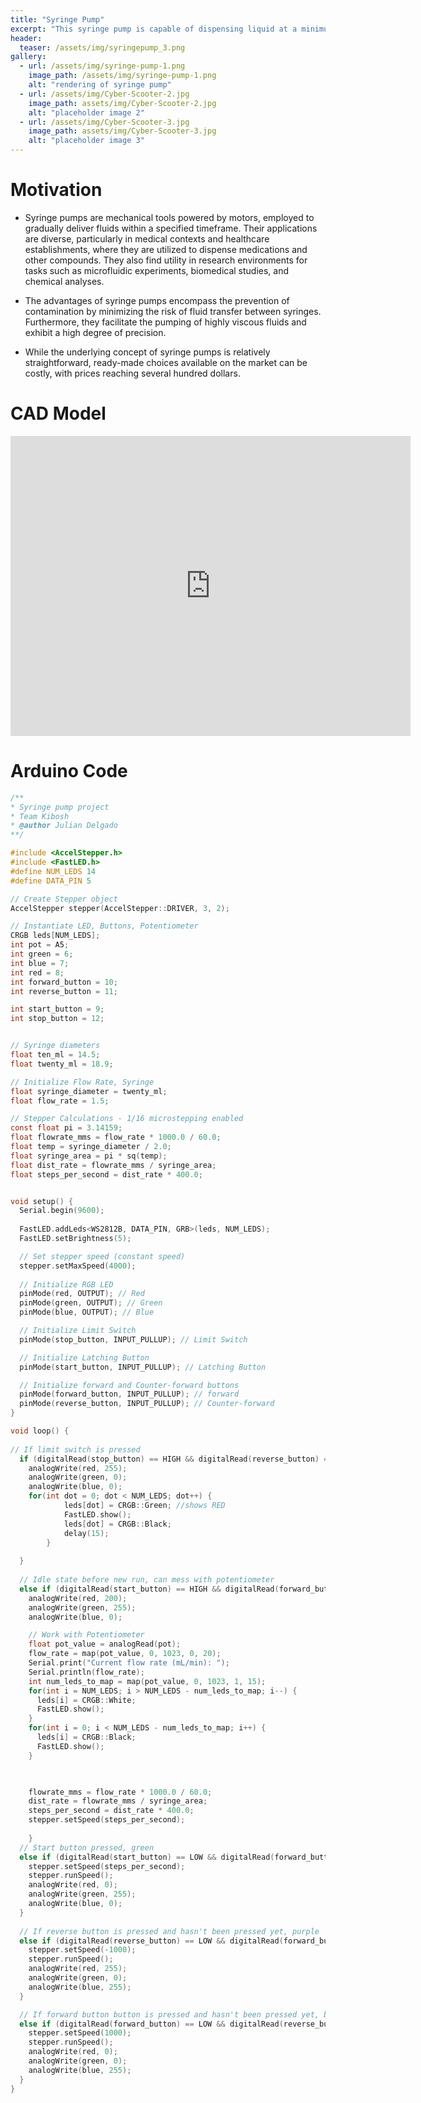 ```yaml
---
title: "Syringe Pump"
excerpt: "This syringe pump is capable of dispensing liquid at a minimum rate of 1 uL/min and maximum rate of 10 uL/min."
header:
  teaser: /assets/img/syringepump_3.png
gallery:
  - url: /assets/img/syringe-pump-1.png
    image_path: /assets/img/syringe-pump-1.png
    alt: "rendering of syringe pump"
  - url: /assets/img/Cyber-Scooter-2.jpg
    image_path: assets/img/Cyber-Scooter-2.jpg
    alt: "placeholder image 2"
  - url: /assets/img/Cyber-Scooter-3.jpg
    image_path: assets/img/Cyber-Scooter-3.jpg
    alt: "placeholder image 3"
---
```

# Motivation
  * Syringe pumps are mechanical tools powered by motors, employed to gradually deliver fluids within a specified timeframe. Their applications are diverse, particularly in medical contexts and healthcare establishments, where they are utilized to dispense medications and other compounds. They also find utility in research environments for tasks such as microfluidic experiments, biomedical studies, and chemical analyses.

  * The advantages of syringe pumps encompass the prevention of contamination by minimizing the risk of fluid transfer between syringes. Furthermore, they facilitate the pumping of highly viscous fluids and exhibit a high degree of precision.

  * While the underlying concept of syringe pumps is relatively straightforward, ready-made choices available on the market can be costly, with prices reaching several hundred dollars.


# CAD Model
<iframe src="https://vanderbilt643.autodesk360.com/shares/public/SH512d4QTec90decfa6e364dfa52f909527c?mode=embed" width="640" height="480" allowfullscreen="true" webkitallowfullscreen="true" mozallowfullscreen="true"  frameborder="0"></iframe>

# Arduino Code
```c
/**
* Syringe pump project 
* Team Kibosh
* @author Julian Delgado
**/

#include <AccelStepper.h>
#include <FastLED.h>
#define NUM_LEDS 14
#define DATA_PIN 5

// Create Stepper object
AccelStepper stepper(AccelStepper::DRIVER, 3, 2);

// Instantiate LED, Buttons, Potentiometer
CRGB leds[NUM_LEDS];
int pot = A5;
int green = 6;
int blue = 7;
int red = 8;
int forward_button = 10;
int reverse_button = 11;

int start_button = 9;
int stop_button = 12;


// Syringe diameters
float ten_ml = 14.5;
float twenty_ml = 18.9;

// Initialize Flow Rate, Syringe
float syringe_diameter = twenty_ml;
float flow_rate = 1.5;

// Stepper Calculations - 1/16 microstepping enabled
const float pi = 3.14159;
float flowrate_mms = flow_rate * 1000.0 / 60.0;
float temp = syringe_diameter / 2.0;
float syringe_area = pi * sq(temp);
float dist_rate = flowrate_mms / syringe_area;
float steps_per_second = dist_rate * 400.0;


void setup() {
  Serial.begin(9600);
  
  FastLED.addLeds<WS2812B, DATA_PIN, GRB>(leds, NUM_LEDS);
  FastLED.setBrightness(5);

  // Set stepper speed (constant speed)
  stepper.setMaxSpeed(4000);
  
  // Initialize RGB LED
  pinMode(red, OUTPUT); // Red
  pinMode(green, OUTPUT); // Green
  pinMode(blue, OUTPUT); // Blue

  // Initialize Limit Switch
  pinMode(stop_button, INPUT_PULLUP); // Limit Switch

  // Initialize Latching Button
  pinMode(start_button, INPUT_PULLUP); // Latching Button

  // Initialize forward and Counter-forward buttons
  pinMode(forward_button, INPUT_PULLUP); // forward
  pinMode(reverse_button, INPUT_PULLUP); // Counter-forward
}

void loop() {
  
// If limit switch is pressed
  if (digitalRead(stop_button) == HIGH && digitalRead(reverse_button) == HIGH) {
    analogWrite(red, 255);
    analogWrite(green, 0);
    analogWrite(blue, 0);
    for(int dot = 0; dot < NUM_LEDS; dot++) { 
            leds[dot] = CRGB::Green; //shows RED
            FastLED.show();
            leds[dot] = CRGB::Black;
            delay(15);
        }
    
  }
  
  // Idle state before new run, can mess with potentiometer
  else if (digitalRead(start_button) == HIGH && digitalRead(forward_button) == HIGH && digitalRead(reverse_button) == HIGH && digitalRead(stop_button == LOW)) {
    analogWrite(red, 200);
    analogWrite(green, 255);
    analogWrite(blue, 0);

    // Work with Potentiometer
    float pot_value = analogRead(pot);
    flow_rate = map(pot_value, 0, 1023, 0, 20);
    Serial.print("Current flow rate (mL/min): ");
    Serial.println(flow_rate);
    int num_leds_to_map = map(pot_value, 0, 1023, 1, 15);
    for(int i = NUM_LEDS; i > NUM_LEDS - num_leds_to_map; i--) {
      leds[i] = CRGB::White;
      FastLED.show();
    }
    for(int i = 0; i < NUM_LEDS - num_leds_to_map; i++) {
      leds[i] = CRGB::Black;
      FastLED.show();
    }


    
    flowrate_mms = flow_rate * 1000.0 / 60.0;
    dist_rate = flowrate_mms / syringe_area;
    steps_per_second = dist_rate * 400.0;
    stepper.setSpeed(steps_per_second);
    
    }
  // Start button pressed, green
  else if (digitalRead(start_button) == LOW && digitalRead(forward_button) == HIGH && digitalRead(reverse_button) == HIGH && digitalRead(stop_button == LOW)) {
    stepper.setSpeed(steps_per_second);
    stepper.runSpeed();
    analogWrite(red, 0);
    analogWrite(green, 255);
    analogWrite(blue, 0);
  }
  
  // If reverse button is pressed and hasn't been pressed yet, purple
  else if (digitalRead(reverse_button) == LOW && digitalRead(forward_button) == HIGH && digitalRead(start_button) == HIGH) {
    stepper.setSpeed(-1000);
    stepper.runSpeed();
    analogWrite(red, 255);
    analogWrite(green, 0);
    analogWrite(blue, 255);
  }

  // If forward button button is pressed and hasn't been pressed yet, blue
  else if (digitalRead(forward_button) == LOW && digitalRead(reverse_button) == HIGH && digitalRead(start_button) == HIGH && digitalRead(stop_button == LOW)) {
    stepper.setSpeed(1000);
    stepper.runSpeed();
    analogWrite(red, 0);
    analogWrite(green, 0);
    analogWrite(blue, 255);
  }   
}
```
